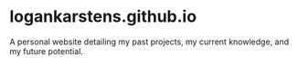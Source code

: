 # logankarstens.github.io
A personal website detailing my past projects, my current knowledge, and my future potential.
